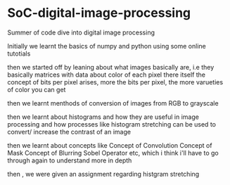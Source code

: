 # SoC-digital-image-processing
Summer of code dive into digital image processing

Initially we learnt the basics of numpy and python using some online tutotials

then we started off by leaning about what images basically are, i.e they basically matrices with data about color of each pixel
there itself the concept of bits per pixel arises, more the bits per pixel, the more varueties of color you can get

then we learnt menthods of conversion of images from RGB to grayscale

then we learnt about histograms and how they are useful in image processing
and how processes like histogram stretching can be used to convert/ increase the contrast of an image

then we learnt about concepts like Concept of Convolution
Concept of Mask
Concept of Blurring
Sobel Operator
etc, which i think i'll have to go through again to understand more in depth

then , we were given an assignment regarding histgram stretching

